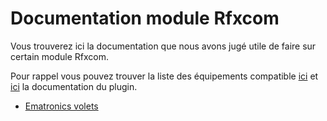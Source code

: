 # Documentation module Rfxcom

Vous trouverez ici la documentation que nous avons jugé utile de faire sur certain module Rfxcom.

Pour rappel vous pouvez trouver la liste des équipements compatible [ici](https://compatibility.jeedom.com/index.php?v=d&p=home&search=&plugin=rfxcom) et [ici](../plugins/automation%20protocol/rfxcom/) la documentation du plugin.

- [Ematronics volets](ematronics.volets.md)
